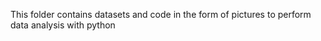 This folder contains datasets and code in the form of pictures to perform data analysis with python

